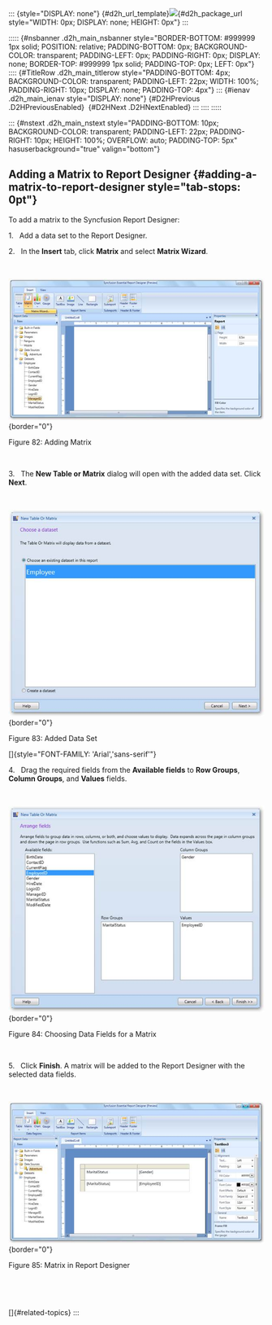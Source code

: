 ::: {style="DISPLAY: none"}
[](ms-xhelp:///?Id=d2h_url_template){#d2h_url_template}![](!package_url!){#d2h_package_url style="WIDTH: 0px; DISPLAY: none; HEIGHT: 0px"}
:::

::::: {#nsbanner .d2h_main_nsbanner style="BORDER-BOTTOM: #999999 1px solid; POSITION: relative; PADDING-BOTTOM: 0px; BACKGROUND-COLOR: transparent; PADDING-LEFT: 0px; PADDING-RIGHT: 0px; DISPLAY: none; BORDER-TOP: #999999 1px solid; PADDING-TOP: 0px; LEFT: 0px"}
:::: {#TitleRow .d2h_main_titlerow style="PADDING-BOTTOM: 4px; BACKGROUND-COLOR: transparent; PADDING-LEFT: 22px; WIDTH: 100%; PADDING-RIGHT: 10px; DISPLAY: none; PADDING-TOP: 4px"}
::: {#ienav .d2h_main_ienav style="DISPLAY: none"}
[](ms-xhelp:///?Id=8e781dac-965a-49d6-b98d-fa6776456a1c){#D2HPrevious .D2HPreviousEnabled}  [](ms-xhelp:///?Id=6b0ec897-c25c-433c-bde8-5e513740bd92){#D2HNext .D2HNextEnabled}
:::
::::
:::::

::: {#nstext .d2h_main_nstext style="PADDING-BOTTOM: 10px; BACKGROUND-COLOR: transparent; PADDING-LEFT: 22px; PADDING-RIGHT: 10px; HEIGHT: 100%; OVERFLOW: auto; PADDING-TOP: 5px" hasuserbackground="true" valign="bottom"}
## Adding a Matrix to Report Designer {#adding-a-matrix-to-report-designer style="tab-stops: 0pt"}

To add a matrix to the Syncfusion Report Designer:

1.   Add a data set to the Report Designer.

2.   In the **Insert** tab, click **Matrix** and select **Matrix Wizard**.

 

![Description: C:\\Users\\radhas\\Desktop\\DesignerDocument\\sshot-44.png](ImagesExt/image108_82.jpg){border="0"}

Figure 82: Adding Matrix

 

3.   The **New Table or Matrix** dialog will open with the added data set. Click **Next**.

 

![Description: C:\\Users\\radhas\\Desktop\\DesignerDocument\\sshot-45.png](ImagesExt/image108_83.jpg){border="0"}

Figure 83: Added Data Set

[]{style="FONT-FAMILY: 'Arial','sans-serif'"} 

4.   Drag the required fields from the **Available fields** to **Row Groups**, **Column Groups**, and **Values** fields.

 

![Description: C:\\Users\\radhas\\Desktop\\DesignerDocument\\sshot-46.png](ImagesExt/image108_84.jpg){border="0"}

Figure 84: Choosing Data Fields for a Matrix

 

5.   Click **Finish**. A matrix will be added to the Report Designer with the selected data fields.

 

![Description: C:\\Users\\radhas\\Desktop\\DesignerDocument\\sshot-62.png](ImagesExt/image108_85.jpg){border="0"}

Figure 85: Matrix in Report Designer

 

 

[]{#related-topics}
:::
